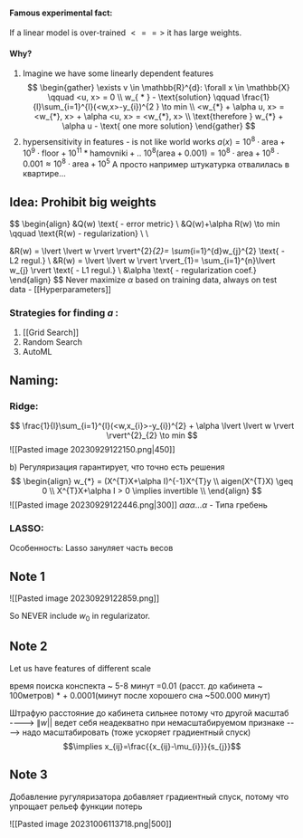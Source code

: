 #### Famous experimental fact: 
If a linear model is over-trained $<==>$ it has large weights.

#### Why?

1. Imagine we have some linearly dependent features
$$
\begin{gather}
\exists v \in \mathbb{R}^{d}: \forall x \in \mathbb{X} \qquad <u, x> = 0 \\
w_{ * } - \text{solution} \qquad \frac{1}{l}\sum_{i=1}^{l}(<w,x>-y_{i})^{2 } \to min \\
<w_{*} + \alpha u, x> = <w_{*}, x> + \alpha <u, x> = <w_{*}, x> \\
\text{therefore } w_{*} + \alpha u - \text{ one more solution}
\end{gather}
$$
2. hypersensitivity in features - is not like world works
$a(x) = 10^{8}  \cdot \text{area} + 10^{9} \cdot \text{floor} + 10^{11} * \text{hamovniki} + ..$
$10^{8}(\text{area}+0.001)= 10^{8} \cdot \text{area}+10^{8} \cdot 0.001 \approx 10^{8} \cdot \text{area} + 10^{5}$
А просто например штукатурка отвалилась в квартире...

## Idea: Prohibit big weights

$$
\begin{align}
&Q(w) \text{ - error metric} \\
&Q(w)+\alpha R(w) \to min \qquad \text{R(w) - regularization} \\ \\

&R(w) = \lvert \lvert w \rvert  \rvert^{2}_{2}= \sum_{i=1}^{d}w_{j}^{2} \text{ - L2 regul.}  \\
&R(w) = \lvert \lvert w \rvert  \rvert_{1}= \sum_{i=1}^{n}\lvert w_{j} \rvert \text{ - L1 regul.}  \\
&\alpha \text{ - regularization coef.}
\end{align}
$$
Never maximize $\alpha$ based on training data, always on test data - [[Hyperparameters]]


### Strategies for finding $a$ :
1. [[Grid Search]]
2. Random Search
3. AutoML

## Naming:
### Ridge:
$$
\frac{1}{l}\sum_{i=1}^{l}(<w,x_{i}>-y_{i})^{2} + \alpha \lvert \lvert w \rvert  \rvert^{2}_{2} \to min 
$$
![[Pasted image 20230929122150.png|450]]

b) Регуляризация гарантирует, что точно есть решения
$$
\begin{align}
w_{*} =  (X^{T}X+\alpha I)^{-1}X^{T}y \\
aigen(X^{T}X) \geq 0 \\
X^{T}X+\alpha I > 0 \implies invertible \\
\end{align}
$$
![[Pasted image 20230929122446.png|300]]
$\alpha\alpha\alpha\dots\alpha$ - Типа гребень

### LASSO:
Особенность: Lasso зануляет часть весов

## Note 1
![[Pasted image 20230929122859.png]]

So NEVER include $w_{0}$ in regularizator. 

## Note 2
Let us have features of different scale

время поиска конспекта ~ 5-8 минут =0.01 (расст. до кабинета ~ 100метров) *  + 0.0001(минут после хорошего сна ~500.000 минут) 

Штрафую расстояние до кабинета сильнее потому что другой масштаб
----> $\|w| |$ ведет себя неадекватно при немасштабируемом признаке
----> надо масштабировать (тоже ускоряет градиентный спуск)
$$\implies x_{ij}=\frac{{x_{ij}-\mu_{i}}}{s_{j}}$$

## Note 3
Добавление ругуляризатора добавляет градиентный спуск, потому что упрощает рельеф функции потерь

![[Pasted image 20231006113718.png|500]]

